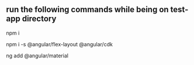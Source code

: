 ## run the following commands while being on test-app directory

npm i

npm i -s @angular/flex-layout @angular/cdk

ng add @angular/material

